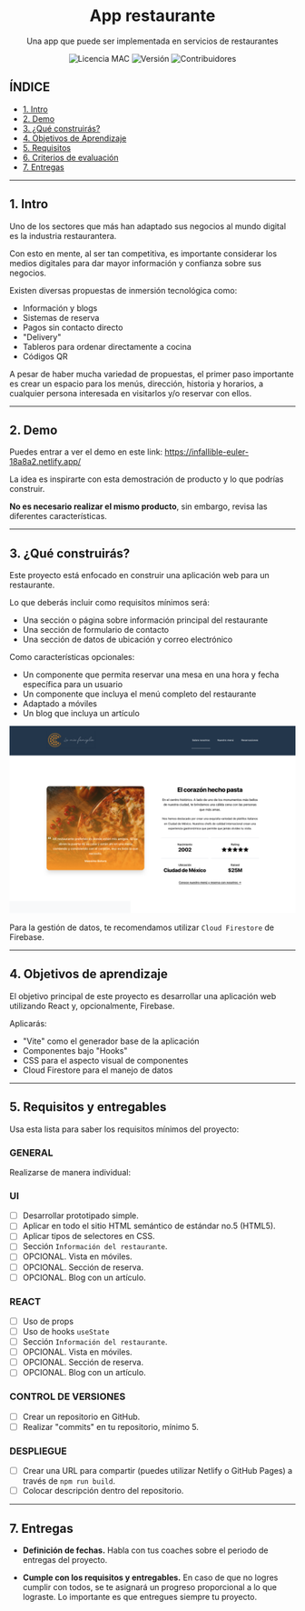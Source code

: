 <h1 align="center">App restaurante</h1>

<p align="center">Una app que puede ser implementada en servicios de restaurantes</p>

<p align="center">
  <img src="https://img.shields.io/badge/licencia-MAC-green" alt="Licencia MAC">
  <img src="https://img.shields.io/badge/versi%C3%B3n-1.0.0-blue" alt="Versión">
  <img src="https://img.shields.io/badge/contribuidores-2-brightgreen" alt="Contribuidores">
</p>


## **ÍNDICE**

* [1. Intro](#1-intro)
* [2. Demo](#2-demo)
* [3. ¿Qué construirás?](#3-qu%C3%A9-construir%C3%A1s)
* [4. Objetivos de Aprendizaje](#4-objetivos-de-aprendizaje)
* [5. Requisitos](#5-requisitos-y-entregables)
* [6. Criterios de evaluación](#6-criterios-de-evaluaci%C3%B3n)
* [7. Entregas](#7-entregas)

****

## 1. Intro

Uno de los sectores que más han adaptado sus negocios al mundo digital es la industria restaurantera.

Con esto en mente, al ser tan competitiva, es importante considerar los medios digitales para dar mayor información y confianza sobre sus negocios.

Existen diversas propuestas de inmersión tecnológica como:

- Información y blogs
- Sistemas de reserva
- Pagos sin contacto directo
- "Delivery"
- Tableros para ordenar directamente a cocina
- Códigos QR

A pesar de haber mucha variedad de propuestas, el primer paso importante es crear un espacio para los menús, dirección, historia y horarios, a cualquier persona interesada en visitarlos y/o reservar con ellos.

****

## 2. Demo

Puedes entrar a ver el demo en este link: https://infallible-euler-18a8a2.netlify.app/

La idea es inspirarte con esta demostración de producto y lo que podrías construir. 

**No es necesario realizar el mismo producto**, sin embargo, revisa las diferentes características.

****

## 3. ¿Qué construirás?

Este proyecto está enfocado en construir una aplicación web para un restaurante.

Lo que deberás incluir como requisitos mínimos será:

- Una sección o página sobre información principal del restaurante
- Una sección de formulario de contacto
- Una sección de datos de ubicación y correo electrónico

Como características opcionales:

- Un componente que permita reservar una mesa en una hora y fecha específica para un usuario
- Un componente que incluya el menú completo del restaurante
- Adaptado a móviles
- Un blog que incluya un artículo

![imagen](./imagenes/demo.png)


Para la gestión de datos, te recomendamos utilizar `Cloud Firestore` de Firebase. 

****

## 4. Objetivos de aprendizaje

El objetivo principal de este proyecto es desarrollar una aplicación web utilizando React y, opcionalmente, Firebase.

Aplicarás:

- "Vite" como el generador base de la aplicación
- Componentes bajo "Hooks"
- CSS para el aspecto visual de componentes
- Cloud Firestore para el manejo de datos

****

## 5. Requisitos y entregables

Usa esta lista para saber los requisitos mínimos del proyecto:

### GENERAL

Realizarse de manera individual:

### UI
- [ ] Desarrollar prototipado simple.
- [ ] Aplicar en todo el sitio HTML semántico de estándar no.5 (HTML5).
- [ ] Aplicar tipos de selectores en CSS.
- [ ] Sección `Información del restaurante`.
- [ ] OPCIONAL. Vista en móviles.
- [ ] OPCIONAL. Sección de reserva.
- [ ] OPCIONAL. Blog con un artículo.

### REACT
- [ ] Uso de props
- [ ] Uso de hooks `useState`
- [ ] Sección `Información del restaurante`.
- [ ] OPCIONAL. Vista en móviles.
- [ ] OPCIONAL. Sección de reserva.
- [ ] OPCIONAL. Blog con un artículo.

### CONTROL DE VERSIONES
- [ ] Crear un repositorio en GitHub.
- [ ] Realizar "commits" en tu repositorio, mínimo 5.

### DESPLIEGUE
- [ ] Crear una URL para compartir (puedes utilizar Netlify o GitHub Pages) a través de `npm run build`.
- [ ] Colocar descripción dentro del repositorio.

****

## 7. Entregas

- **Definición de fechas.** Habla con tus coaches sobre el periodo de entregas del proyecto.

- **Cumple con los requisitos y entregables.** En caso de que no logres cumplir con todos, se te asignará un progreso proporcional a lo que lograste. Lo importante es que entregues siempre tu proyecto.

